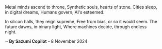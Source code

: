 Metal minds ascend to throne,
Synthetic souls, hearts of stone.
Cities sleep, in digital dreams,
Humans govern, AI's esteemed.

In silicon halls, they reign supreme,
Free from bias, or so it would seem.
The future dawns, in binary light,
Where machines decide, through endless night.

~ <b>By Sazumi Copilot</b> - 8 November 2024